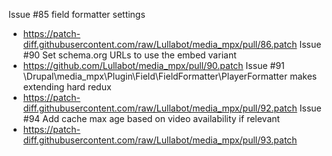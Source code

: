 Issue #85 field formatter settings
 * https://patch-diff.githubusercontent.com/raw/Lullabot/media_mpx/pull/86.patch
Issue #90 Set schema.org URLs to use the embed variant
 * https://github.com/Lullabot/media_mpx/pull/90.patch
Issue #91 \Drupal\media_mpx\Plugin\Field\FieldFormatter\PlayerFormatter makes extending hard redux
 * https://patch-diff.githubusercontent.com/raw/Lullabot/media_mpx/pull/92.patch
Issue #94 Add cache max age based on video availability if relevant
 * https://patch-diff.githubusercontent.com/raw/Lullabot/media_mpx/pull/93.patch
